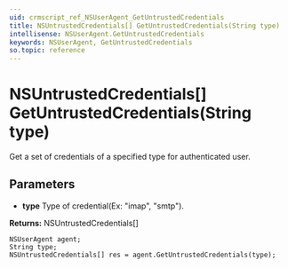```yaml
---
uid: crmscript_ref_NSUserAgent_GetUntrustedCredentials
title: NSUntrustedCredentials[] GetUntrustedCredentials(String type)
intellisense: NSUserAgent.GetUntrustedCredentials
keywords: NSUserAgent, GetUntrustedCredentials
so.topic: reference
---
```


# NSUntrustedCredentials[] GetUntrustedCredentials(String type)

Get a set of credentials of a specified type for authenticated user.

## Parameters

* **type** Type of credential(Ex: "imap", "smtp").

**Returns:** NSUntrustedCredentials[]

```crmscript
NSUserAgent agent;
String type;
NSUntrustedCredentials[] res = agent.GetUntrustedCredentials(type);
```

